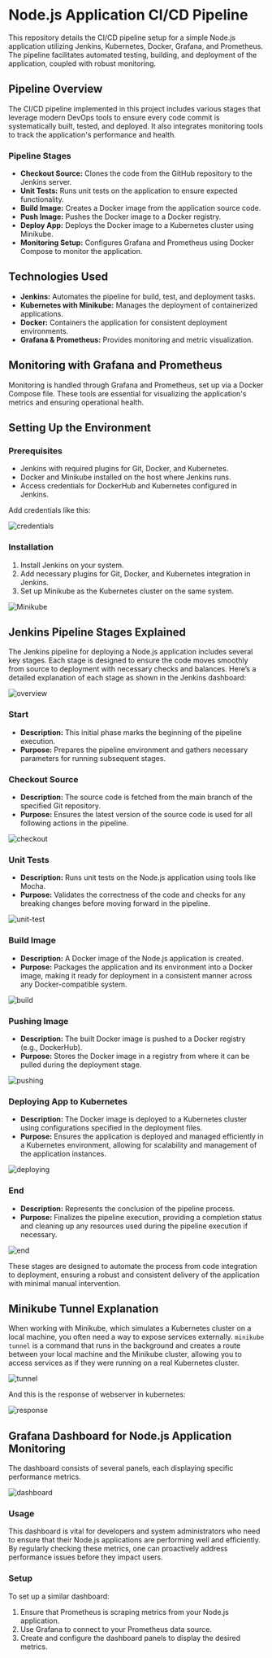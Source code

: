 # Node.js Application CI/CD Pipeline

This repository details the CI/CD pipeline setup for a simple Node.js application utilizing Jenkins, Kubernetes, Docker, Grafana, and Prometheus. The pipeline facilitates automated testing, building, and deployment of the application, coupled with robust monitoring.

## Pipeline Overview

The CI/CD pipeline implemented in this project includes various stages that leverage modern DevOps tools to ensure every code commit is systematically built, tested, and deployed. It also integrates monitoring tools to track the application's performance and health.

### Pipeline Stages

- **Checkout Source:** Clones the code from the GitHub repository to the Jenkins server.
- **Unit Tests:** Runs unit tests on the application to ensure expected functionality.
- **Build Image:** Creates a Docker image from the application source code.
- **Push Image:** Pushes the Docker image to a Docker registry.
- **Deploy App:** Deploys the Docker image to a Kubernetes cluster using Minikube.
- **Monitoring Setup:** Configures Grafana and Prometheus using Docker Compose to monitor the application.

## Technologies Used

- **Jenkins:** Automates the pipeline for build, test, and deployment tasks.
- **Kubernetes with Minikube:** Manages the deployment of containerized applications.
- **Docker:** Containers the application for consistent deployment environments.
- **Grafana & Prometheus:** Provides monitoring and metric visualization.

## Monitoring with Grafana and Prometheus

Monitoring is handled through Grafana and Prometheus, set up via a Docker Compose file. These tools are essential for visualizing the application's metrics and ensuring operational health.

## Setting Up the Environment

### Prerequisites

- Jenkins with required plugins for Git, Docker, and Kubernetes.
- Docker and Minikube installed on the host where Jenkins runs.
- Access credentials for DockerHub and Kubernetes configured in Jenkins.

Add credentials like this:

![credentials](https://i.imgur.com/ekSLqu2.png)

### Installation

1. Install Jenkins on your system.
2. Add necessary plugins for Git, Docker, and Kubernetes integration in Jenkins.
3. Set up Minikube as the Kubernetes cluster on the same system.

![Minikube](https://i.imgur.com/Nq1Zn5W.png)

## Jenkins Pipeline Stages Explained

The Jenkins pipeline for deploying a Node.js application includes several key stages. Each stage is designed to ensure the code moves smoothly from source to deployment with necessary checks and balances. Here’s a detailed explanation of each stage as shown in the Jenkins dashboard:

![overview](https://i.imgur.com/i3bxgQ2.png)

### Start

- **Description:** This initial phase marks the beginning of the pipeline execution.
- **Purpose:** Prepares the pipeline environment and gathers necessary parameters for running subsequent stages.

### Checkout Source

- **Description:** The source code is fetched from the main branch of the specified Git repository.
- **Purpose:** Ensures the latest version of the source code is used for all following actions in the pipeline.

![checkout](https://i.imgur.com/qOzsVIY.png)

### Unit Tests

- **Description:** Runs unit tests on the Node.js application using tools like Mocha.
- **Purpose:** Validates the correctness of the code and checks for any breaking changes before moving forward in the pipeline.

![unit-test](https://i.imgur.com/qMAhs5q.png)

### Build Image

- **Description:** A Docker image of the Node.js application is created.
- **Purpose:** Packages the application and its environment into a Docker image, making it ready for deployment in a consistent manner across any Docker-compatible system.

![build](https://i.imgur.com/9ikwiDT.png)

### Pushing Image

- **Description:** The built Docker image is pushed to a Docker registry (e.g., DockerHub).
- **Purpose:** Stores the Docker image in a registry from where it can be pulled during the deployment stage.

![pushing](https://i.imgur.com/K7yLw9J.png)

### Deploying App to Kubernetes

- **Description:** The Docker image is deployed to a Kubernetes cluster using configurations specified in the deployment files.
- **Purpose:** Ensures the application is deployed and managed efficiently in a Kubernetes environment, allowing for scalability and management of the application instances.

![deploying](https://i.imgur.com/KUmzfUv.png)

### End

- **Description:** Represents the conclusion of the pipeline process.
- **Purpose:** Finalizes the pipeline execution, providing a completion status and cleaning up any resources used during the pipeline execution if necessary.

![end](https://i.imgur.com/wq05qYU.png)

These stages are designed to automate the process from code integration to deployment, ensuring a robust and consistent delivery of the application with minimal manual intervention.

## Minikube Tunnel Explanation

When working with Minikube, which simulates a Kubernetes cluster on a local machine, you often need a way to expose services externally. `minikube tunnel` is a command that runs in the background and creates a route between your local machine and the Minikube cluster, allowing you to access services as if they were running on a real Kubernetes cluster.

![tunnel](https://i.imgur.com/o8ya9zQ.png)

And this is the response of webserver in kubernetes:

![response](https://i.imgur.com/ZJVaXf1.png)

## Grafana Dashboard for Node.js Application Monitoring

The dashboard consists of several panels, each displaying specific performance metrics.

![dashboard](https://i.imgur.com/srwv6qm.png)

### Usage

This dashboard is vital for developers and system administrators who need to ensure that their Node.js applications are performing well and efficiently. By regularly checking these metrics, one can proactively address performance issues before they impact users.

### Setup

To set up a similar dashboard:

1. Ensure that Prometheus is scraping metrics from your Node.js application.
2. Use Grafana to connect to your Prometheus data source.
3. Create and configure the dashboard panels to display the desired metrics.
